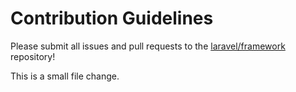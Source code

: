 # Contribution Guidelines

Please submit all issues and pull requests to the [laravel/framework](http://github.com/laravel/framework) repository!

This is a small file change.